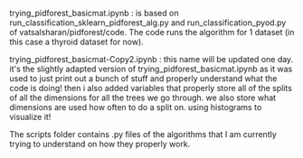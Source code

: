 trying_pidforest_basicmat.ipynb :  is based on run_classification_sklearn_pidforest_alg.py and run_classification_pyod.py of vatsalsharan/pidforest/code. 
The code runs the algorithm for 1 dataset (in this case a thyroid dataset for now).

trying_pidforest_basicmat-Copy2.ipynb : this name will be updated one day. it's the slightly adapted version of trying_pidforest_basicmat.ipynb as it was used to just print out a bunch of stuff and properly understand what the code is doing! then i also added variables that properly store all of the splits of all the dimensions for all the trees we go through. we also store what dimensions are used how often to do a split on. using histograms to visualize it!

The scripts folder contains .py files of the algorithms that I am currently trying to understand on how they properly work.
